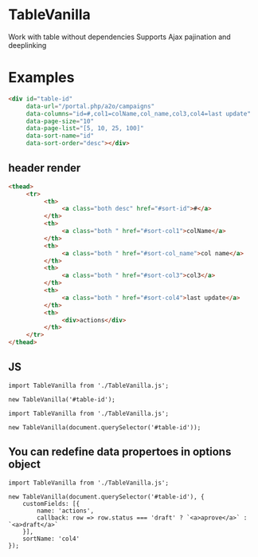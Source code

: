 # TableVanilla
Work with table without dependencies 
Supports Ajax pajination and deeplinking

# Examples

```HTML
<div id="table-id"
     data-url="/portal.php/a2o/campaigns"
     data-columns="id=#,col1=colName,col_name,col3,col4=last update"
     data-page-size="10"
     data-page-list="[5, 10, 25, 100]"
     data-sort-name="id"
     data-sort-order="desc"></div>
```

## header render
```HTML
<thead>
     <tr>
          <th>
               <a class="both desc" href="#sort-id">#</a>
          </th>
          <th>
               <a class="both " href="#sort-col1">colName</a>
          </th>
          <th>
               <a class="both " href="#sort-col_name">col name</a>
          </th>
          <th>
               <a class="both " href="#sort-col3">col3</a>
          </th>
          <th>
               <a class="both " href="#sort-col4">last update</a>
          </th>
          <th>
               <div>actions</div>
          </th>
     </tr>
</thead>
```

## JS
```JS
import TableVanilla from './TableVanilla.js';

new TableVanilla('#table-id');
```
```JS
import TableVanilla from './TableVanilla.js';

new TableVanilla(document.querySelector('#table-id'));
```

## You can redefine data propertoes in options object

```JS
import TableVanilla from './TableVanilla.js';

new TableVanilla(document.querySelector('#table-id'), {
    customFields: [{
        name: 'actions',
        callback: row => row.status === 'draft' ? `<a>aprove</a>` : `<a>draft</a>`
    }], 
    sortName: 'col4'
});
```

